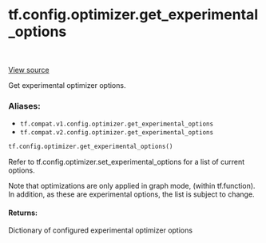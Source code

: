 <div itemscope itemtype="http://developers.google.com/ReferenceObject">
<meta itemprop="name" content="tf.config.optimizer.get_experimental_options" />
<meta itemprop="path" content="Stable" />
</div>

# tf.config.optimizer.get_experimental_options

<!-- Insert buttons -->

<table class="tfo-notebook-buttons tfo-api" align="left">
</table>

<a target="_blank" href="/code/stable/tensorflow/python/framework/config.py">View source</a>



<!-- Start diff -->
Get experimental optimizer options.

### Aliases:

* `tf.compat.v1.config.optimizer.get_experimental_options`
* `tf.compat.v2.config.optimizer.get_experimental_options`


``` python
tf.config.optimizer.get_experimental_options()
```



<!-- Placeholder for "Used in" -->

Refer to tf.config.optimizer.set_experimental_options for a list of current
options.

Note that optimizations are only applied in graph mode, (within tf.function).
In addition, as these are experimental options, the list is subject to change.

#### Returns:

Dictionary of configured experimental optimizer options
